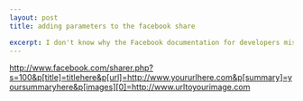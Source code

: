 ```yaml
---
layout: post
title: adding parameters to the facebook share

excerpt: I don't know why the Facebook documentation for developers miss some very good and basic information. But here's what I found to add parameters to the share link.
---
```


http://www.facebook.com/sharer.php?s=100&p[title]=titlehere&p[url]=http://www.yoururlhere.com&p[summary]=yoursummaryhere&p[images][0]=http://www.urltoyourimage.com
